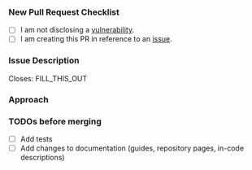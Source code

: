 ### New Pull Request Checklist
<!--
    Please check the following boxes [x] before submitting your issue.
    Click the "Preview" tab for better readability.
    Thanks for contributing to Parse Server!
-->

- [ ] I am not disclosing a [vulnerability](https://github.com/parse-community/parse-server/blob/master/SECURITY.md).
- [ ] I am creating this PR in reference to an [issue](https://github.com/parse-community/parse-dashboard/issues?q=is%3Aissue).

### Issue Description
<!-- Add a brief description of the issue this PR solves. -->

Closes: FILL_THIS_OUT

### Approach
<!-- Add a description of the approach in this PR. -->

### TODOs before merging
<!--
    Add TODOs that need to be completed before merging this PR.
    Delete TODOs that do not apply to this PR.
-->

- [ ] Add tests
- [ ] Add changes to documentation (guides, repository pages, in-code descriptions)
